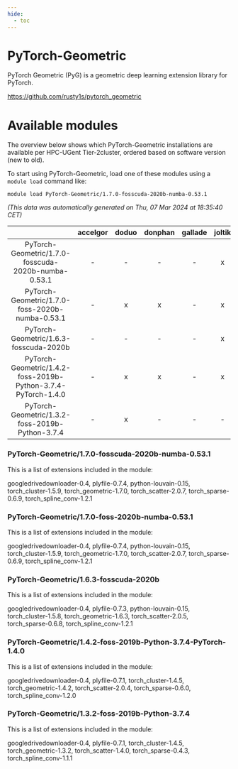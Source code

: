 ```yaml
---
hide:
  - toc
---
```


PyTorch-Geometric
=================


PyTorch Geometric (PyG) is a geometric deep learning extension library for PyTorch.

https://github.com/rusty1s/pytorch_geometric
# Available modules


The overview below shows which PyTorch-Geometric installations are available per HPC-UGent Tier-2cluster, ordered based on software version (new to old).

To start using PyTorch-Geometric, load one of these modules using a `module load` command like:

```shell
module load PyTorch-Geometric/1.7.0-fosscuda-2020b-numba-0.53.1
```

*(This data was automatically generated on Thu, 07 Mar 2024 at 18:35:40 CET)*  

| |accelgor|doduo|donphan|gallade|joltik|skitty|
| :---: | :---: | :---: | :---: | :---: | :---: | :---: |
|PyTorch-Geometric/1.7.0-fosscuda-2020b-numba-0.53.1|-|-|-|-|x|-|
|PyTorch-Geometric/1.7.0-foss-2020b-numba-0.53.1|-|x|x|-|x|x|
|PyTorch-Geometric/1.6.3-fosscuda-2020b|-|-|-|-|x|-|
|PyTorch-Geometric/1.4.2-foss-2019b-Python-3.7.4-PyTorch-1.4.0|-|x|x|-|x|x|
|PyTorch-Geometric/1.3.2-foss-2019b-Python-3.7.4|-|x|-|-|-|x|


### PyTorch-Geometric/1.7.0-fosscuda-2020b-numba-0.53.1

This is a list of extensions included in the module:

googledrivedownloader-0.4, plyfile-0.7.4, python-louvain-0.15, torch_cluster-1.5.9, torch_geometric-1.7.0, torch_scatter-2.0.7, torch_sparse-0.6.9, torch_spline_conv-1.2.1

### PyTorch-Geometric/1.7.0-foss-2020b-numba-0.53.1

This is a list of extensions included in the module:

googledrivedownloader-0.4, plyfile-0.7.4, python-louvain-0.15, torch_cluster-1.5.9, torch_geometric-1.7.0, torch_scatter-2.0.7, torch_sparse-0.6.9, torch_spline_conv-1.2.1

### PyTorch-Geometric/1.6.3-fosscuda-2020b

This is a list of extensions included in the module:

googledrivedownloader-0.4, plyfile-0.7.3, python-louvain-0.15, torch_cluster-1.5.8, torch_geometric-1.6.3, torch_scatter-2.0.5, torch_sparse-0.6.8, torch_spline_conv-1.2.1

### PyTorch-Geometric/1.4.2-foss-2019b-Python-3.7.4-PyTorch-1.4.0

This is a list of extensions included in the module:

googledrivedownloader-0.4, plyfile-0.7.1, torch_cluster-1.4.5, torch_geometric-1.4.2, torch_scatter-2.0.4, torch_sparse-0.6.0, torch_spline_conv-1.2.0

### PyTorch-Geometric/1.3.2-foss-2019b-Python-3.7.4

This is a list of extensions included in the module:

googledrivedownloader-0.4, plyfile-0.7.1, torch_cluster-1.4.5, torch_geometric-1.3.2, torch_scatter-1.4.0, torch_sparse-0.4.3, torch_spline_conv-1.1.1